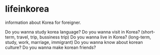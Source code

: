 # lifeinkorea
information about Korea for foreigner.
<p>
Do you wanna study korea language?
Do you wanna visit in Korea? (short-term, travel, trip, bussiness trip)
Do you wanna live in Korea? (long-term, study, work, marriage, immigrant)
Do you wanna know about korean culture?
Do you wanna make korean friends?
</p>
